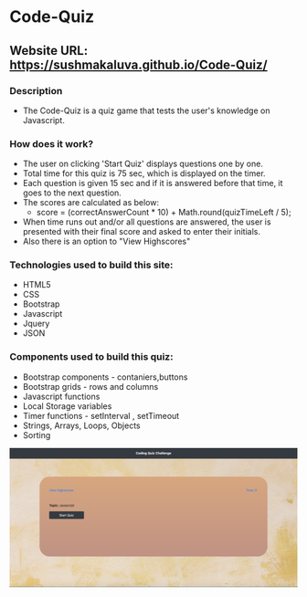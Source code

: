 # Code-Quiz

## Website URL: https://sushmakaluva.github.io/Code-Quiz/

### Description

- The Code-Quiz is a quiz game that tests the user's knowledge on Javascript.

### How does it work?

- The user on clicking 'Start Quiz' displays questions one by one.
- Total time for this quiz is 75 sec, which is displayed on the timer.
- Each question is given 15 sec and if it is answered before that time, it goes to the next question.
- The scores are calculated as below:
  - score = (correctAnswerCount \* 10) + Math.round(quizTimeLeft / 5);
- When time runs out and/or all questions are answered, the user is presented with their final score and asked to enter their initials.
- Also there is an option to "View Highscores"

### Technologies used to build this site:

- HTML5
- CSS
- Bootstrap
- Javascript
- Jquery
- JSON

### Components used to build this quiz:

- Bootstrap components - contaniers,buttons
- Bootstrap grids - rows and columns
- Javascript functions
- Local Storage variables
- Timer functions - setInterval , setTimeout
- Strings, Arrays, Loops, Objects
- Sorting

![Screenshot](website_home.png)
